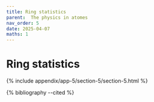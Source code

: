 ```yaml
---
title: Ring statistics
parent:  The physics in atomes
nav_order: 5
date: 2025-04-07
maths: 1
---
```


# Ring statistics


{% include appendix/app-5/section-5/section-5.html %}

{% bibliography --cited %}


